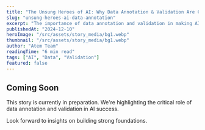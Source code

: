 ```yaml
---
title: "The Unsung Heroes of AI: Why Data Annotation & Validation Are Critical for Success"
slug: "unsung-heroes-ai-data-annotation"
excerpt: "The importance of data annotation and validation in making AI models effective, including foundational work for real-world applications."
publishedAt: "2024-12-10"
heroImage: "/src/assets/story_media/bg1.webp"
thumbnail: "/src/assets/story_media/bg1.webp"
author: "Atem Team"
readingTime: "6 min read"
tags: ["AI", "Data", "Validation"]
featured: false
---
```


## Coming Soon

This story is currently in preparation. We're highlighting the critical role of data annotation and validation in AI success.

Look forward to insights on building strong foundations.
